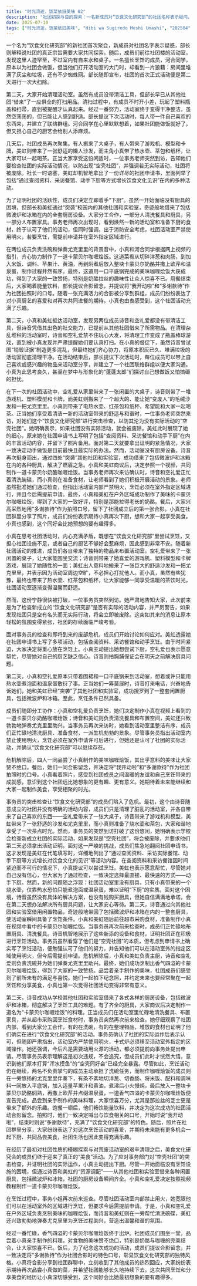 ```yaml
---
title: "时光流逝，饭菜依旧美味 02"
description: "社团初探与目的探索：一名新成员对“饮食文化研究部”的社团名称表示疑问，部长解释说社团的真正目的需要大家共同寻找。随后，成员们来到社团楼，发现活动室人烟稀少，但有自来水和桌子。河合同学表示自己会做饭，并以为社团会做菜。当他们打开活动室的门时，发现里面堆满了灰尘和垃圾，部长随即宣布明天的活动内容是进行大扫除。活动室大扫除：第二天，小真和美虹到达活动室，发现另两名成员诗音和空礼爱没有带清洁工具，但诗音已提前从其他社团借到。在清理过程中，诗音和空礼爱玩起了瓶盖棒球游戏，被小真发现并提醒要认真打扫。经过一番努力，活动室终于被清理干净。部长提议下次活动时大家带上自己喜欢的东西，并建立社团联络群组。社团成员的贡献与事务员检查：小真思考着能否在社团做饭，但又担心社团没有条件或自己做得不好，陷入了焦虑。随后，成员们各自带来了物品：空礼爱带来一张桌子，诗音带来了游戏机、塑料模型和卡牌游戏，美虹带来了一个巨大的沙发和尤克里里。小真则带来了烧水壶、红茶包和纸杯，大家围坐在一起喝茶，享受舒适的时光。突然，一位事务员到访，表示要检查新成立的“饮食文化研究部”的实际活动内容，并警告说若无实际活动，社团将被废除。应对危机与烹饪计划：事务员的检查让社团成员意识到危机。他们查阅社团申请书，发现美虹代笔写了“通过查阅资料、采访餐馆、动手下厨等方式增长对饮食文化的见识”等活动内容。为了通过检查，他们决定选择最快速的方式——动手下厨。小真和美虹表示愿意尝试烹饪，但社团没有厨具。诗音承诺会在第二天想办法解决厨具问题。厨具到位与烹饪准备：第二天，诗音成功从其他社团和实验室借来了包括微波炉和冰箱在内的各种厨具，解决了烹饪难题。大家决定制作“卡蒙贝尔咖喱烩饭”。事务员再次前来检查，看到成员们正在洗餐具、布置家具、购买食材，确认社团有实际活动。然而，事务员指出活动室内禁止用火，卡式炉必须在活动室外的指定区域使用，并强调今后需提前申请。尽管事务员表示理解这次是初犯，但成员们意识到他们的“空壳同好会”已经暴露。烹饪与社团未来：小真和空礼爱开始在活动室外的区域制作卡蒙贝尔咖喱烩饭，其他人则负责洗碗或弹奏尤克里里助兴。咖喱烩饭制作完成后，成员们一起享用，对美味的食物赞不绝口。饭后，大家提议合影留念，并决定拍照时喊“多谢款待”，作为社团的特色口号。小真将照片发到群里，成员们表示期待再次吃到小真做的菜，并希望社团能持续下去，这让小真感到同好会比想象中更加有趣。"
date: 2025-07-10
tags: ["时光流逝，饭菜依旧美味", "Hibi wa Sugiredo Meshi Umashi", "202504"]
---
```


一个名为“饮食文化研究部”的新社团首次聚会，新成员对社团名字表示疑惑，部长则解释说社团的真正宗旨需要大家共同探索。随后，成员们前往社团楼的活动室，发现这里人迹罕至，不过室内有自来水和桌子。一名擅长烹饪的成员，河合同学，原本以为社团会做饭，但当他们打开活动室的大门时，却看到一片狼藉：房间里堆满了灰尘和垃圾，还有不少蜘蛛网。部长随即宣布，社团的首次正式活动便是第二天进行一次大扫除。

第二天，大家开始清理活动室。虽然有成员没带清洁工具，但部长早已从其他社团“借来”了一应俱全的打扫用品。清扫过程中，有成员不时开小差，玩起了塑料瓶盖和扫帚，直到被提醒才认真起来。经过一番努力，活动室终于变得干净整洁，虽然空荡荡的，但已能让人感到舒适。部长提议下次活动时，每人带一件自己喜欢的东西来，并建立了联络群组。河合同学在心里默默想着，如果社团能做饭就好了，但又担心自己的厨艺会给别人添麻烦。

几天后，社团成员再次聚集。有人搬来了大桌子，有人带来了游戏机、模型和卡牌，美虹则带来了一张舒适的懒人沙发，而主角小真带了热水壶、茶包和纸杯，让大家可以一起喝茶。正当大家享受这份闲适时，一位事务老师突然到访，告知他们要检查社团的实际活动情况，以防出现“空壳社团”，并强调若无实际活动，社团将被废除。社长一时语塞，美虹却机智地拿出了一份详尽的社团申请书，里面列举了包括“通过查阅资料、采访餐馆、动手下厨等方式增长饮食文化见识”在内的多种活动。

为了证明社团的活跃性，成员们决定立即着手“下厨”。虽然一开始面临没有厨具的困境，但部长和美虹通过“突袭”校园内的其他社团和实验室，奇迹般地借来了包括微波炉和冰箱在内的全套厨房设备。大家分工合作，一部分人清洗餐具和厨具，另一部分人布置家具。事务老师再次出现时，看到焕然一新的活动室和准备下厨的食材，终于认可了他们的活动，但同时强调，出于消防安全考虑，社团活动室严禁使用明火，若要烹饪，需提前申请并在室外指定区域进行。

在两位成员负责洗碗和弹奏尤克里里的背景音中，小真和河合同学根据网上视频的指引，齐心协力制作了一道卡蒙贝尔咖喱烩饭。这道菜肴从切碎洋葱和肉肠，到加入米饭、调料、苹果汁、黄油，再到焖煮后放入整块卡蒙贝尔奶酪并撒上欧芹和温泉蛋，制作过程井然有序。最终，这道用一口平底锅完成的美味咖喱烩饭大获成功，得到了大家的一致赞扬，特别是奶酪拉丝的趣味性让众人惊喜不已。用餐结束后，大家喝着能量饮料，部长提议合影留念，并提议将“我开动啦”和“多谢款待”作为社团拍照时的口号。随着一张充满活力的合影被分享到群组，成员们纷纷表达了对小真厨艺的喜爱和对再次共同进餐的期待。小真也由衷感受到，这个社团活动充满了乐趣。

第二天，小真和美虹抵达活动室，发现另两位成员诗音和空礼爱都没有带清洁工具，但诗音凭借其出色的社交能力，已提前从其他社团借来了所需物品。在清理杂乱堆积的活动室时，诗音和空礼爱禁不住玩心大发，将清理工作变成了瓶盖棒球游戏，直到被小真发现并严肃提醒她们要认真打扫。在小真的督促下，虽然诗音曾试图“销毁证据”制造更多混乱，但最终她们齐心协力，将原本积灰已久、堆满垃圾的活动室彻底清理干净。在活动结束后，部长提议下次活动时，每位成员可以带上自己喜欢或感兴趣的物品来活动室分享，并建立了一个社团联络群组以便大家沟通。小真为此思考良久，甚至在梦中与形象化的“蓬蓬太郎”们探讨自己想做饭又怕搞砸的担忧。

在下一次的社团活动中，空礼爱从家里带来了一张闲置的大桌子，诗音则带了一堆游戏机、塑料模型和卡牌，而美虹则搬来了一个超大的、能让她“变废人”的毛绒沙发和一把尤克里里。小真则带来了电热水壶、红茶包和纸杯，希望能和大家一起喝茶。正当她们享受着清洁一新的活动室带来的舒适与和谐时，一位事务老师突然来访，对她们这个“饮食文化研究部”进行突击检查，以防其沦为没有实际活动的“空壳社团”。她明确表示，如果社团没有实际活动，就会被废除。美虹此时展现了她的细心，原来她在社团申请书上写明了包括“查阅资料、采访餐馆和动手下厨”在内的丰富活动内容，并留下了照片备用。面对第二天就要拿出证明的紧急情况，大家一致决定动手做饭是目前最快且最实际的办法。然而，活动室没有厨房设备。诗音再次挺身而出，通过四处“突袭”其他社团和实验室，成功借来了包括微波炉和冰箱在内的各种厨具，解决了燃眉之急。小真和美虹商议后，决定参照一个视频，共同制作一道卡蒙贝尔奶酪咖喱烩饭。当事务老师再次来访确认时，诗音和空礼爱正忙着清洗碗碟，而小真则在准备食材，让老师看到了她们积极开展活动的景象。老师虽然批准她们通过检查，但指出活动室内部严禁明火，烹饪必须在室外指定区域进行，并且今后需提前申请。最终，小真和美虹在户外区域成功制作了美味的卡蒙贝尔咖喱烩饭，得到了大家的一致好评，特别是那能拉得老长的奶酪。餐后，大家兴高采烈地用“多谢款待”作为拍照口号，留下了社团成立后的第一张合影。小真在社团群里分享了照片，成员们纷纷表示期待小真再次下厨，想和大家一起享受美食。小真也感到，这个同好会比她预想的要有趣得多。

小真在思考社团活动时，内心充满矛盾，既想在“饮食文化研究部”里尝试烹饪，又担心社团设施不足，或者自己的厨艺不够好会惹麻烦，因此感到非常不安。随着新社团活动的推进，成员们各自带来了独特的物品来布置活动室。空礼爱带来了一张闲置的桌子，让大家能围坐交流；诗音则带来了她喜爱的游戏机、塑料模型和卡牌游戏，展现了她随性的一面；美虹出人意料地搬来了一张巨大的舒适沙发和一把尤克里里，并表示因为活动室周边空旷，不必担心打扰他人。而小真，虽然有些犹豫，最终也带来了热水壶、红茶包和纸杯，让大家能够一同享受温暖的茶饮时光，社团活动室逐渐变得温馨而舒适。

然而，这份宁静很快被打破，一位事务员突然到访。她严肃地告知大家，此次前来是为了检查新成立的“饮食文化研究部”是否有实际的活动内容，并严厉警告，如果发现社团只是空有名头而无实际行动，将会立即被废除。这突如其来的消息让原本轻松的氛围变得紧张，社团的存续面临严峻考验。

面对事务员的检查和即将到来的废部危机，成员们开始讨论如何应对。美虹透露她在社团申请书上写了多项活动，包括查阅资料、采访餐馆和动手烹饪。由于时间紧迫，大家决定将重心放在烹饪上。小真主动提出她想尝试下厨，空礼爱也表示愿意帮忙，尽管她对自己的厨艺缺乏信心。诗音则拍胸脯保证会在明天之前解决厨具问题。

第二天，小真和空礼爱原本只带着围裙和一口平底锅来到活动室，想着或许只能用热水壶煮泡面和温泉蛋敷衍了事。正当她们一筹莫展时，诗音打来电话，兴奋地告诉她们，她和美虹已经“突袭”了其他社团和实验室，成功搜罗到了一整套闲置厨具，包括微波炉和冰箱。至此，烹饪条件已然具备。

成员们随即分工协作：小真和空礼爱负责烹饪，她们决定制作小真在视频上看到的一道卡蒙贝尔奶酪咖喱烩饭；诗音和美虹则负责清洗餐具和布置空间，美虹还兴致勃勃地弹奏尤克里里助兴。当事务员再次来访时，她看到活动室里整洁有序，成员们正忙碌地清洗厨具、准备食材，一派生机勃勃的景象。尽管事务员指出活动室内禁止使用明火，烹饪必须在室外申请许可后进行，但她还是认可了社团的实际活动，并确认“饮食文化研究部”可以继续存在。

危机解除后，四人一同品尝了小真制作的美味咖喱烩饭，其出乎意料的美味让大家赞不绝口。餐后，她们一同合影留念，并决定将“我开动啦”和“多谢款待”作为社团拍照时的口号。小真看着照片，感受到社团成员之间温暖的友谊和自己烹饪带来的成就感，意识到这个社团远比她想象的更有趣、更有意义。她期待着未来能继续和大家一起制作美食，享受相聚的时光。

事务员的突击检查让“饮食文化研究部”的成员们陷入了危机。最初，这个由诗音随意成立的社团并没有明确的活动内容，成员们只是清理了脏乱的活动室，并各自带来了自己喜欢的东西——空礼爱带来了一张大桌子，诗音带来了游戏机和模型，美虹带来了一张舒适的沙发和尤克里里，而小真则准备了烧水壶和茶包，大家和谐地享受了一次茶点时光。然而，事务员的突然到访打破了这份悠闲，她明确表示学校会检查新成立社团的实际活动，如果发现是“空壳社团”，将会被废除，并要求他们第二天必须拿出活动证明。面对这一严峻的挑战，成员们焦急地翻阅社团申请书，这才发现是美虹在代笔填写时，详细地列出了“通过查阅资料、采访实际餐馆、动手下厨等方式增长对饮食文化的见识”等活动内容。在查阅资料和采访餐馆因时间紧迫而不可行的情况下，小真提议可以尝试烹饪。美虹也表示愿意帮忙，尽管她对自己没有信心，但大家为了通过检查，一致决定选择最直接、最快速的方式——动手下厨。然而，新的问题随之浮现：社团活动室里没有厨具，只有小真带来的一个烧水壶，仅靠热水恐怕只能煮泡面或温泉蛋，难以证明“下厨”的实质。面对这个困境，诗音虽然没有具体的解决方案，也没有钱购买厨具，但她自信满满地承诺，会在第二天想办法解决所有厨具问题，让大家安心等待。第二天，诗音通过向其他社团和实验室借用闲置物品，奇迹般地带回了包括微波炉和冰箱在内的一整套厨具，使活动室瞬间具备了烹饪条件。小真和美虹随后前往超市采购食材，准备制作小真在视频中看中的卡蒙贝尔咖喱烩饭。当事务员再次前来检查时，成员们正忙碌地布置厨具、清洗餐具。诗音机智地展示了这些新添的设备和食材，证明社团正在积极进行烹饪活动。事务员虽然看穿了他们是“空壳社团”的本质，但考虑到申请书上确实写了烹饪活动，便勉强认可了他们的努力，并告知他们可以在活动室外的指定区域使用明火，但今后需提前申请。危机解除后，小真和美虹负责主厨，诗音和空礼爱则负责洗碗并为她们弹奏尤克里里助兴。最终，她们成功烹制出香气四溢的卡蒙贝尔咖喱烩饭，得到了大家的一致赞扬。品尝着亲手制作的美味，社团成员们感受到了前所未有的满足与喜悦。她们一起拍下纪念照，并约定未来也要经常聚在一起烹饪和分享美食，小真也第一次觉得社团活动变得非常有意义。

第二天，诗音成功从学校其他社团和实验室借来了各式各样的厨房设备，包括微波炉和冰箱，彻底解决了烹饪工具的难题。有了齐全的厨具，大家商议后决定制作一道名为“卡蒙贝尔咖喱烩饭”的料理。正当成员们在活动室里忙碌地清洗餐具、布置家具，并从超市采购回烹饪食材时，事务员突然再次前来检查。她仔细观察了社团内部，看到大家分工合作，有的在洗碗，有的在整理物品，堆放的食材也证明了他们确实在进行“饮食文化研究部”的活动。事务员确认了社团的实际运作后表示认可，但随即严肃指出，活动室内严禁使用明火，卡式炉必须移至活动室外指定的区域操作。她还强调，今后凡是需要动用火源的活动，都必须提前向事务处提出申请。尽管事务员表示理解这是初次违规，不会追究，但成员们此时才恍然大悟，意识到他们原本打算“浑水摸鱼”的“空壳同好会”已经完全暴露。尽管如此，烹饪活动仍在继续，两名不负责掌勺的成员主动承担了洗碗任务，而制作咖喱烩饭的成员则在一旁悠扬的尤克里里伴奏下，有条不紊地切洋葱、切香肠、将米饭、配料和调味料一同放入平底锅，加入适量苹果汁和黄油，煮沸后小火慢炖，最后放入一整块卡蒙贝尔奶酪焖熟，再撒上欧芹并点缀温泉蛋，一道香气四溢的卡蒙贝尔咖喱烩饭便宣告完成。品尝到亲手制作的美味料理，大家惊喜万分，尤其是那拉丝的芝士更是带来了额外的乐趣。饱餐一顿后，他们畅饮能量饮料，并决定为这次成功的社团活动合影留念。拍照时，他们一致决定喊出与饮食相关的口号，开始时说“我开动啦”，结束时则说“多谢款待”，充满了“饮食文化研究部”的特色。随后，照片在社团群里分享，大家纷纷表达了对这次烹饪活动的喜爱，并期待未来能有更多机会一起下厨、共同品尝美食，社团生活也因此变得充满乐趣。

在经历了最初对社团性质的模糊探索与对荒废活动室的艰辛清理之后，美食文化研究会的成员们终于迎来了真正的“美食”活动。为了应对事务部门对“空壳社团”的突击检查，并证明社团的实际运作，小真主动提出下厨。尽管一开始面临没有烹饪设施的困境，但通过诗音和美虹的“资源调配”——从其他社团和实验室借来各种闲置厨具，包括微波炉和冰箱，社团的厨房设备瞬间齐全。小真和空礼爱决定按照视频教程制作一道卡蒙贝尔咖喱烩饭。

在烹饪过程中，事务小姐再次前来巡查。尽管社团活动室内部禁止用火，她宽限他们可以在活动室外的区域进行烹饪，但要求今后需提前申请。于是，小真和空礼爱在户外区域负责烹制美味的咖喱烩饭，而诗音和美虹则在一旁帮忙清洗碗碟，美虹还兴致勃勃地弹奏尤克里里为烹饪过程助兴，营造出温馨和谐的氛围。

经过一番忙碌，香气四溢的卡蒙贝尔咖喱烩饭终于出炉。社团成员们围坐一堂，品尝着小真亲手制作的料理，对食物的美味赞不绝口，特别是奶酪与咖喱的完美结合，让大家惊喜不已。饭后，为了纪念这次成功的活动，成员们提议合影留念，并一致决定将“多谢款待”作为社团合影时的特色口号，彰显饮食文化研究部的独特风格。小真将合影分享到社团群聊中，立刻收到了其他成员的热烈回应，大家纷纷表示期待再次品尝小真做的菜，并希望社团能够长久地持续下去。这次共同烹饪和分享美食的经历让小真深切感受到，这个同好会比她最初想象的要有趣得多。